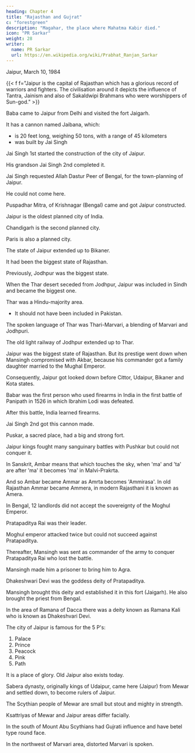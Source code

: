 ```yaml
---
heading: Chapter 4
title: "Rajasthan and Gujrat"
c: "forestgreen"
description: "Magahar, the place where Mahatma Kabir died."
icon: "PR Sarkar"
weight: 28
writer:
  name: PR Sarkar
  url: https://en.wikipedia.org/wiki/Prabhat_Ranjan_Sarkar
---
```




<!-- 80 -->

Jaipur, March 10, 1984

{{< f f="Jaipur is the capital of Rajasthan which has a glorious record of warriors and fighters. The civilisation around it depicts the influence of Tantra, Jainism and also of Sakaldwipi Brahmans who were worshippers of Sun-god." >}}


Baba came to Jaipur from Delhi and visited the fort Jaigarh. 

It has a cannon named Jaibana, which:
- is 20 feet long, weighing 50 tons, with a range of 45 kilometers
- was built by Jai Singh

Jai Singh 1st started the construction of the city of Jaipur.

His grandson Jai Singh 2nd completed it.

Jai Singh requested Allah Dastur Peer of Bengal, for the town-planning of Jaipur. 

He could not come here. 

Puspadhar Mitra, of Krishnagar (Bengal) came and got Jaipur constructed.

Jaipur is the oldest planned city of India. 

Chandigarh is the second planned city. 

Paris is also a planned city.

The state of Jaipur extended up to Bikaner. 

It had been the biggest state of Rajasthan. 

Previously, Jodhpur was the biggest state.

When the Thar desert seceded from Jodhpur, Jaipur was included in Sindh and became the biggest one. 

Thar was a Hindu-majority area.
- It should not have been included in Pakistan.

The spoken language of Thar was Thari-Marvari, a blending of Marvari and Jodhpuri. 

The old light railway of Jodhpur extended up to Thar.

Jaipur was the biggest state of Rajasthan. But its prestige went down when Mansingh compromised with Akbar, because his commander got a family daughter married to the Mughal Emperor.

Consequently, Jaipur got looked down before Cittor, Udaipur, Bikaner and Kota states.

<!-- 81 -->

Babar was the first person who used firearms in India in the first battle of Panipath in 1526 in which Ibrahim Lodi was defeated. 

After this battle, India learned firearms. 

Jai Singh 2nd got this cannon made. 

Puskar, a sacred place, had a big and strong fort. 

Jaipur kings fought many sanguinary battles with Pushkar but could not conquer it.

In Sanskrit, Ambar means that which touches the sky, when 'ma' and 'ta' are after 'ma' it becomes 'ma' in Malvi-Prakrta.

And so Ambar became Ammar as Amrta becomes 'Ammirasa'. In old Rajasthan Ammar became Ammera, in modern Rajasthani it is known as Amera.

In Bengal, 12 landlords did not accept the sovereignty of the Moghul Emperor.

Pratapaditya Rai was their leader. 

Moghul emperor attacked twice but could not succeed against Pratapaditya. 

Thereafter, Mansingh was sent as commander of the army to conquer Pratapaditya Rai who lost the battle. 

Mansingh made him a prisoner to bring him to Agra. 

Dhakeshwari Devi was the goddess deity of Pratapaditya. 

Mansingh brought this deity and established it in this fort (Jaigarh). He also brought the priest from Bengal. 

In the area of Ramana of Dacca there was a deity known as Ramana Kali who is known as Dhakeshvari Devi.

The city of Jaipur is famous for the 5 P's:

1. Palace
2. Prince
3. Peacock
4. Pink
5. Path

It is a place of glory. Old Jaipur also exists today. 

Sabera dynasty, originally kings of Udaipur, came here (Jaipur) from Mewar and settled down, to become rulers of Jaipur.

The Scythian people of Mewar are small but stout and mighty in strength. 

Ksattriyas of Mewar and Jaipur areas differ facially. 

In the south of Mount Abu Scythians had Gujrati influence and have betel type round face. 

In the northwest of Marvari area, distorted Marvari is spoken.


